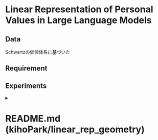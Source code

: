 # Linear Representation of Personal Values in Large Language Models

## Data
Schwartzの価値体系に基づいた

## Requirement

## Experiments

<details>
<summary><h1>README.md (kihoPark/linear_rep_geometry)</h1></summary>
# linear_rep_geometry
In our paper, we formalize the linear representation hypothesis of large language models, and define a *causal inner product* that respects the semantic structure of language.

We confirm our theory with LLaMA-2 representations and this repo provides the code for the experiments.

## Data
In [`word_pairs`](word_pairs), each `[___ - ___].txt` has counterfactual pairs of words for each concept. We use them to estimate the unembedding representations.

In [`paired_contexts`](paired_contexts), each `__-__.jsonl` has context samples from Wikipedia in different languages. We use them for the measurement experiment ([`3_measurement.ipynb`](3_measurement.ipynb)).

## Requirement
You need to install Python packages `transformers`, `torch`, `numpy`, `seaborn`, `matplotlib`, `json`, and `tqdm` to run the codes. Also, you need some GPUs to implement the code efficiently.

Make a directory `matrices` and run [`store_matrices.py`](store_matrices.py) first before you run other jupyter notebooks.

## Experiments
- [**`1_subspace.ipynb`**](1_subspace.ipynb): We compare the projection of differences between counterfactual pairs (vs random pairs) onto their corresponding concept direction
- [**`2_heatmap.ipynb`**](2_heatmap.ipynb): We compare the orthogonality between the unembedding representations for causally separable concepts based on the causal inner product (vs Euclidean and random inner product)
- [**`3_measurement.ipynb`**](3_measurement.ipynb): We confirm that the concept direction acts as a linear probe
- [**`4_intervention.ipynb`**](4_intervention.ipynb): We confirm that the embedding representation changes the target concept, without changing off-target concepts.
- [**`5_sanity_check.ipynb`**](5_sanity_check.ipynb): We verify that the causal inner product we find satisfies the uncorrelatedness condition in Assumption 3.3.

</details>